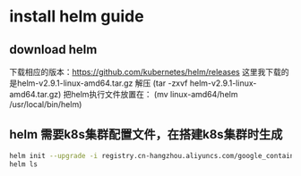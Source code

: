 # install helm guide

## download helm
下载相应的版本：https://github.com/kubernetes/helm/releases
这里我下载的是helm-v2.9.1-linux-amd64.tar.gz
解压 (tar -zxvf helm-v2.9.1-linux-amd64.tar.gz)
把helm执行文件放置在： (mv linux-amd64/helm /usr/local/bin/helm)

## helm 需要k8s集群配置文件，在搭建k8s集群时生成

```bash
helm init --upgrade -i registry.cn-hangzhou.aliyuncs.com/google_containers/tiller:v2.9.1 --stable-repo-url https://kubernetes.oss-cn-hangzhou.aliyuncs.com/charts
helm ls
```
